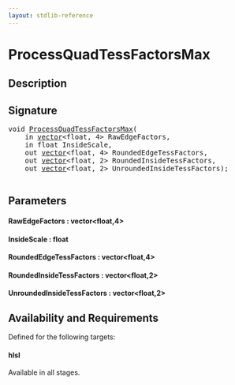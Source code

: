 ```yaml
---
layout: stdlib-reference
---
```


# ProcessQuadTessFactorsMax

## Description





## Signature 

<pre>
<span class="code_keyword">void</span> <a href="/stdlib-reference/global-decls/ProcessQuadTessFactorsMax">ProcessQuadTessFactorsMax</a>(
    <span class="code_keyword">in</span> <a href="/stdlib-reference/types/vector/index" class="code_type">vector</a>&lt;<span class="code_keyword">float</span>, 4&gt; <span class='code_param'>RawEdgeFactors</span>,
    <span class="code_keyword">in</span> <span class="code_keyword">float</span> <span class='code_param'>InsideScale</span>,
    <span class="code_keyword">out</span> <a href="/stdlib-reference/types/vector/index" class="code_type">vector</a>&lt;<span class="code_keyword">float</span>, 4&gt; <span class='code_param'>RoundedEdgeTessFactors</span>,
    <span class="code_keyword">out</span> <a href="/stdlib-reference/types/vector/index" class="code_type">vector</a>&lt;<span class="code_keyword">float</span>, 2&gt; <span class='code_param'>RoundedInsideTessFactors</span>,
    <span class="code_keyword">out</span> <a href="/stdlib-reference/types/vector/index" class="code_type">vector</a>&lt;<span class="code_keyword">float</span>, 2&gt; <span class='code_param'>UnroundedInsideTessFactors</span>);

</pre>

## Parameters

#### RawEdgeFactors : vector\<float,4\>
#### InsideScale : float
#### RoundedEdgeTessFactors : vector\<float,4\>
#### RoundedInsideTessFactors : vector\<float,2\>
#### UnroundedInsideTessFactors : vector\<float,2\>

## Availability and Requirements

Defined for the following targets:

#### hlsl
Available in all stages.



